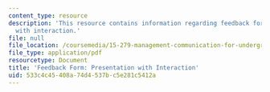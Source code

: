 ```yaml
---
content_type: resource
description: 'This resource contains information regarding feedback form: presentation
  with interaction.'
file: null
file_location: /coursemedia/15-279-management-communication-for-undergraduates-fall-2012/533c4c45408a74d4537bc5e281c5412a_MIT15_279F12_presInterFdbk.pdf
file_type: application/pdf
resourcetype: Document
title: 'Feedback Form: Presentation with Interaction'
uid: 533c4c45-408a-74d4-537b-c5e281c5412a
---
```

